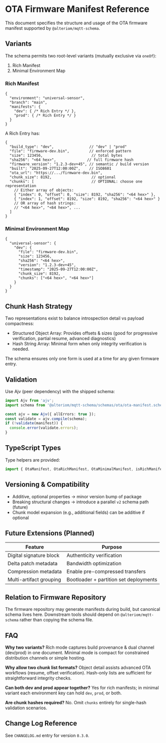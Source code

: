 # OTA Firmware Manifest Reference

This document specifies the structure and usage of the OTA firmware manifest supported by `@alteriom/mqtt-schema`.

## Variants

The schema permits two root-level variants (mutually exclusive via `oneOf`):

1. Rich Manifest
2. Minimal Environment Map

### Rich Manifest
```jsonc
{
  "environment": "universal-sensor",
  "branch": "main",
  "manifests": {
    "dev": { /* Rich Entry */ },
    "prod": { /* Rich Entry */ }
  }
}
```

A Rich Entry has:
```jsonc
{
  "build_type": "dev",                // "dev" | "prod"
  "file": "firmware-dev.bin",         // enforced pattern
  "size": 123456,                      // total bytes
  "sha256": "<64 hex>",              // full firmware hash
  "firmware_version": "1.2.3-dev+45", // semantic / build version
  "built": "2025-09-27T12:00:00Z",    // ISO8601
  "ota_url": "https://.../firmware-dev.bin",
  "chunk_size": 8192,                  // optional
  "chunks": [                          // OPTIONAL: choose one representation
    // Either array of objects:
    { "index": 0, "offset": 0, "size": 8192, "sha256": "<64 hex>" },
    { "index": 1, "offset": 8192, "size": 8192, "sha256": "<64 hex>" }
    // OR array of hash strings:
    // "<64 hex>", "<64 hex>", ...
  ]
}
```

### Minimal Environment Map
```jsonc
{
  "universal-sensor": {
    "dev": {
      "file": "firmware-dev.bin",
      "size": 123456,
      "sha256": "<64 hex>",
      "version": "1.2.3-dev+45",
      "timestamp": "2025-09-27T12:00:00Z",
      "chunk_size": 8192,
      "chunks": ["<64 hex>", "<64 hex>"]
    }
  }
}
```

## Chunk Hash Strategy

Two representations exist to balance introspection detail vs payload compactness:
- Structured Object Array: Provides offsets & sizes (good for progressive verification, partial resume, advanced diagnostics)
- Hash String Array: Minimal form when only integrity verification is needed.

The schema ensures only one form is used at a time for any given firmware entry.

## Validation

Use Ajv (peer dependency) with the shipped schema:
```ts
import Ajv from 'ajv';
import schema from '@alteriom/mqtt-schema/schemas/ota/ota-manifest.schema.json';

const ajv = new Ajv({ allErrors: true });
const validate = ajv.compile(schema);
if (!validate(manifest)) {
  console.error(validate.errors);
}
```

## TypeScript Types

Type helpers are provided:
```ts
import { OtaManifest, OtaRichManifest, OtaMinimalManifest, isRichManifest } from '@alteriom/mqtt-schema/types/ota-manifest';
```

## Versioning & Compatibility

- Additive, optional properties → minor version bump of package
- Breaking structural changes → introduce a parallel `v2` schema path (future)
- Chunk model expansion (e.g., additional fields) can be additive if optional

## Future Extensions (Planned)

| Feature | Purpose |
|---------|---------|
| Digital signature block | Authenticity verification |
| Delta patch metadata | Bandwidth optimization |
| Compression metadata | Enable pre-compressed transfers |
| Multi-artifact grouping | Bootloader + partition set deployments |

## Relation to Firmware Repository

The firmware repository may generate manifests during build, but canonical schema lives here. Downstream tools should depend on `@alteriom/mqtt-schema` rather than copying the schema file.

## FAQ

**Why two variants?**  Rich mode captures build provenance & dual channel (dev/prod) in one document. Minimal mode is compact for constrained distribution channels or simple hosting.

**Why allow two chunk list formats?**  Object detail assists advanced OTA workflows (resume, offset verification). Hash-only lists are sufficient for straightforward integrity checks.

**Can both dev and prod appear together?**  Yes for rich manifests; in minimal variant each environment key can hold `dev`, `prod`, or both.

**Are chunk hashes required?**  No. Omit `chunks` entirely for single-hash validation scenarios.

## Change Log Reference
See `CHANGELOG.md` entry for version `0.3.0`.
